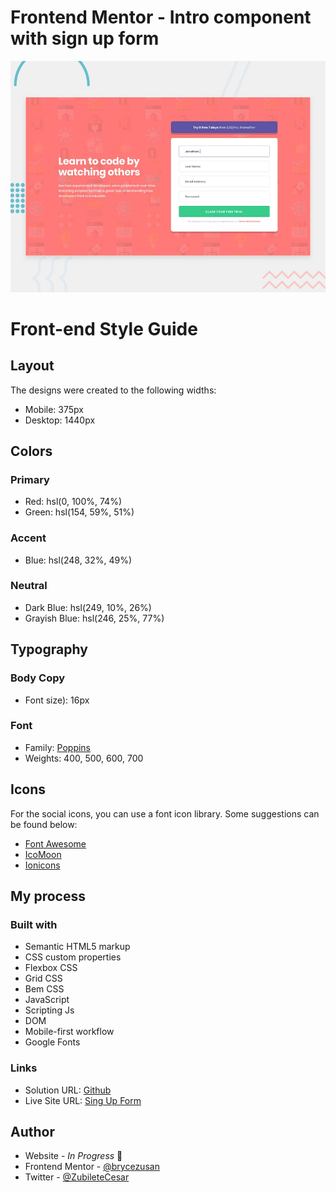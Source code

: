 # Frontend Mentor -  Intro component with sign up form

![ Intro component with sign up form](./dist/design/desktop-preview.jpg)

# Front-end Style Guide
## Layout

The designs were created to the following widths:

- Mobile: 375px
- Desktop: 1440px

## Colors

### Primary

- Red: hsl(0, 100%, 74%) 
- Green: hsl(154, 59%, 51%)

### Accent

- Blue: hsl(248, 32%, 49%)

### Neutral

- Dark Blue: hsl(249, 10%, 26%) 
- Grayish Blue: hsl(246, 25%, 77%)

## Typography

### Body Copy

- Font size): 16px

### Font

- Family: [Poppins](https://fonts.google.com/specimen/Poppins)
- Weights: 400, 500, 600, 700

## Icons

For the social icons, you can use a font icon library. Some suggestions can be found below:

- [Font Awesome](https://fontawesome.com/)
- [IcoMoon](https://icomoon.io/)
- [Ionicons](https://ionicons.com/)


## My process

### Built with

- Semantic HTML5 markup
- CSS custom properties
- Flexbox CSS
- Grid CSS
- Bem CSS
- JavaScript
- Scripting Js
- DOM
- Mobile-first workflow
- Google Fonts

### Links

- Solution URL: [Github](https://github.com/brycezusan/frontend-mentor-challenges)
- Live Site URL: [Sing Up Form](https://65e187722c1911990e240e35--whimsical-pie-dc0f0a.netlify.app/)

## Author

- Website - _In Progress_ 👋
- Frontend Mentor - [@brycezusan](https://www.frontendmentor.io/profile/brycezusan)
- Twitter - [@ZubileteCesar](https://www.twitter.com/ZubileteCesar)


